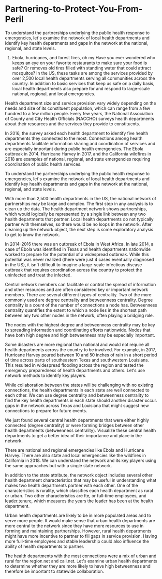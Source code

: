 # Partnering-to-Protect-You-From-Peril
To understand the partnerships underlying the public health response to emergencies, 
let's examine the network of local health departments and 
identify key health departments and gaps in the network at the national, regional, and state levels.

1. Ebola, hurricanes, and forest fires, oh my
Have you ever wondered who keeps an eye on your favorite restaurants to make sure your food is safe? 
Or removes old tires filled with standing water that could attract mosquitos? 
In the US, these tasks are among the services provided by over 2,500 local health departments serving all 
communities across the country. In addition to basic services that keep us safe on a daily basis, 
local health departments also prepare for and respond to large-scale national, regional, and local emergencies.

Health department size and service provision vary widely depending on the needs and size of its 
constituent population, which can range from a few hundred to a few million people. Every few years, 
the National Association of County and City Health Officials (NACCHO) surveys health departments 
about their resources and the services they provide to constituents.

In 2016, the survey asked each health department to identify five health departments 
they connected to the most. Connections among health departments facilitate information 
sharing and coordination of services and are especially important during public health emergencies. 
The Ebola outbreak in 2014, Hurricane Harvey in 2017, and the California wildfires in 2018 are 
examples of national, regional, and state emergencies requiring coordination of public health services.

To understand the partnerships underlying the public health response to emergencies, let's examine 
the network of local health departments and identify key health departments and gaps in the network 
at the national, regional, and state levels.

With more than 2,500 health departments in the US, the national network of partnerships may be large and 
complex. The first step in any analysis is to clean up the data. The health department network shows partnerships, 
which would logically be represented by a single link between any two health departments that partner. 
Local health departments do not typically partner with themselves, so there would be no loops in the network.
After cleaning up the network object, the next step is some exploratory analysis to get to know the network.

In 2014-2016 there was an outbreak of Ebola in West Africa. In late 2014, a case of Ebola was identified in Texas 
and health departments nationwide worked to prepare for the potential of a widespread outbreak. 
While this potential was never realized (there were just 4 cases eventually diagnosed in the US), it isn't 
difficult to imagine a large-scale infectious disease outbreak that requires coordination across the 
country to protect the uninfected and treat the infected.

Central network members can facilitate or control the spread of information and other resources and are 
often considered key or important network members. There are several different types of centrality. 
Two of the more commonly used are degree centrality and betweenness centrality. Degree centrality is a 
count of the number of connections a node has. Betweenness centrality quantifies the extent to which a 
node lies in the shortest path between any two other nodes in the network, often playing a bridging role.

The nodes with the highest degree and betweenness centrality may be key to spreading information and 
coordinating efforts nationwide. Nodes that have both high degree and high betweenness may be especially important.

Some disasters are more regional than national and would not require all health departments across the country to 
be involved. For example, in 2017, Hurricane Harvey poured between 10 and 50 inches of rain in a short period of 
time across parts of southeastern Texas and southwestern Louisiana. This resulted in widespread flooding across 
the region and tested the emergency preparedness of health departments and others. Let's use network methods to 
identify key players.

While collaboration between the states will be challenging with no existing connections, the health departments 
in each state are well connected to each other. We can use degree centrality 
and betweenness centrality to find the key health departments in each state should another disaster occur.
gaps in the network across Texas and Louisiana that might suggest new connections to prepare for future events.

We just found several central health departments that were either highly connected (degree centrality) or were 
forming bridges between other health departments (betweenness centrality). 
Visualize these central health departments to get a better idea of their importance and place in the network.

There are national and regional emergencies like Ebola and Hurricane Harvey. There are also state and local 
emergencies like the wildfires in California in 2018. 
We can understand the network and its key players using the same approaches but with a single state network.

In addition to the state attribute, the network object includes several other health department characteristics 
that may be useful in understanding what makes two health departments partner with each other. One of the 
characteristics is rurality, which classifies each health department as rural or urban. Two other characteristics 
are fte, or full-time employees, and leader.tenure, which measures the years the leader has been at the health 
department.

Urban health departments are likely to be in more populated areas and to serve more people. It would make sense 
that urban health departments are more central to the network since they have more resources to use in forming 
and maintaining partnerships. However, rural health departments might have more incentive to partner to fill gaps 
in service provision. Having more full-time employees and stable leadership could also influence the ability of 
health departments to partner.

The health departments with the most connections were a mix of urban and rural for the region.net and cali.net. 
Let's examine urban health departments to determine whether they are more likely to have high betweenness and 
therefore be important to statewide collaboration.
